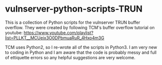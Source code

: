 # vulnserver-python-scripts-TRUN

This is a collection of Python scripts for the vulnserver TRUN buffer overflow. They were created by following TCM's buffer overflow tutorial on youtube:
https://www.youtube.com/playlist?list=PLLKT__MCUeix3O0DPbmuaRuR_4Hxo4m3G

TCM uses Python2, so I re-wrote all of the scripts in Python3. I am very new to coding in Python and I am aware that the code is probably messy and full of
ettiquette errors so any helpful suggestions are very welcome.
